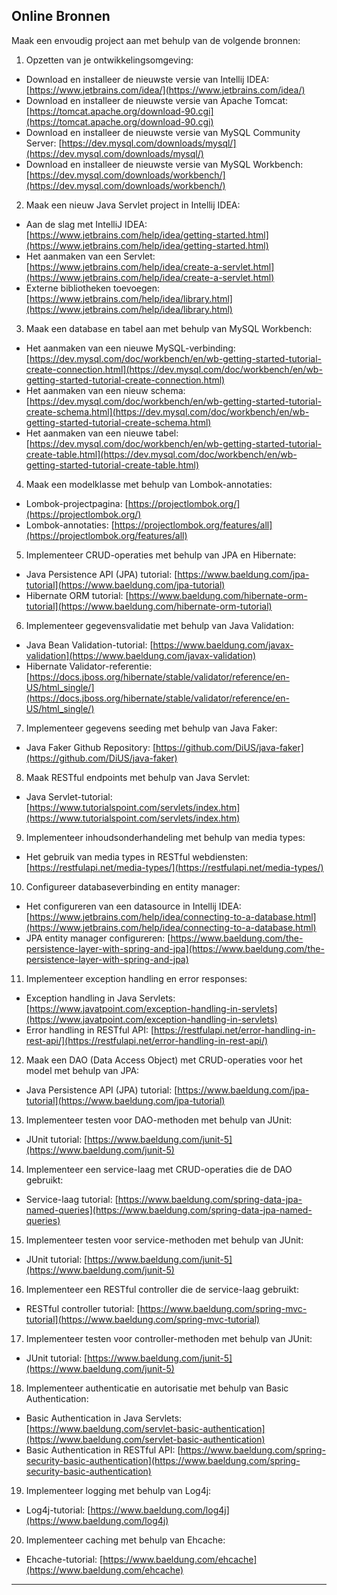 
## Online Bronnen

Maak een envoudig project aan met behulp van de volgende bronnen:

1.  Opzetten van je ontwikkelingsomgeving:

-   Download en installeer de nieuwste versie van Intellij IDEA: [https://www.jetbrains.com/idea/](https://www.jetbrains.com/idea/)
-   Download en installeer de nieuwste versie van Apache Tomcat: [https://tomcat.apache.org/download-90.cgi](https://tomcat.apache.org/download-90.cgi)
-   Download en installeer de nieuwste versie van MySQL Community Server: [https://dev.mysql.com/downloads/mysql/](https://dev.mysql.com/downloads/mysql/)
-   Download en installeer de nieuwste versie van MySQL Workbench: [https://dev.mysql.com/downloads/workbench/](https://dev.mysql.com/downloads/workbench/)

2.  Maak een nieuw Java Servlet project in Intellij IDEA:

-   Aan de slag met IntelliJ IDEA: [https://www.jetbrains.com/help/idea/getting-started.html](https://www.jetbrains.com/help/idea/getting-started.html)
-   Het aanmaken van een Servlet: [https://www.jetbrains.com/help/idea/create-a-servlet.html](https://www.jetbrains.com/help/idea/create-a-servlet.html)
-   Externe bibliotheken toevoegen: [https://www.jetbrains.com/help/idea/library.html](https://www.jetbrains.com/help/idea/library.html)

3.  Maak een database en tabel aan met behulp van MySQL Workbench:

-   Het aanmaken van een nieuwe MySQL-verbinding: [https://dev.mysql.com/doc/workbench/en/wb-getting-started-tutorial-create-connection.html](https://dev.mysql.com/doc/workbench/en/wb-getting-started-tutorial-create-connection.html)
-   Het aanmaken van een nieuw schema: [https://dev.mysql.com/doc/workbench/en/wb-getting-started-tutorial-create-schema.html](https://dev.mysql.com/doc/workbench/en/wb-getting-started-tutorial-create-schema.html)
-   Het aanmaken van een nieuwe tabel: [https://dev.mysql.com/doc/workbench/en/wb-getting-started-tutorial-create-table.html](https://dev.mysql.com/doc/workbench/en/wb-getting-started-tutorial-create-table.html)

4.  Maak een modelklasse met behulp van Lombok-annotaties:

-   Lombok-projectpagina: [https://projectlombok.org/](https://projectlombok.org/)
-   Lombok-annotaties: [https://projectlombok.org/features/all](https://projectlombok.org/features/all)

5.  Implementeer CRUD-operaties met behulp van JPA en Hibernate:

-   Java Persistence API (JPA) tutorial: [https://www.baeldung.com/jpa-tutorial](https://www.baeldung.com/jpa-tutorial)
-   Hibernate ORM tutorial: [https://www.baeldung.com/hibernate-orm-tutorial](https://www.baeldung.com/hibernate-orm-tutorial)

6.  Implementeer gegevensvalidatie met behulp van Java Validation:

-   Java Bean Validation-tutorial: [https://www.baeldung.com/javax-validation](https://www.baeldung.com/javax-validation)
-   Hibernate Validator-referentie: [https://docs.jboss.org/hibernate/stable/validator/reference/en-US/html_single/](https://docs.jboss.org/hibernate/stable/validator/reference/en-US/html_single/)

7.  Implementeer gegevens seeding met behulp van Java Faker:

-   Java Faker Github Repository: [https://github.com/DiUS/java-faker](https://github.com/DiUS/java-faker)

8.  Maak RESTful endpoints met behulp van Java Servlet:

-   Java Servlet-tutorial: [https://www.tutorialspoint.com/servlets/index.htm](https://www.tutorialspoint.com/servlets/index.htm)

9.  Implementeer inhoudsonderhandeling met behulp van media types:

-   Het gebruik van media types in RESTful webdiensten: [https://restfulapi.net/media-types/](https://restfulapi.net/media-types/)

10.  Configureer databaseverbinding en entity manager:

-   Het configureren van een datasource in Intellij IDEA: [https://www.jetbrains.com/help/idea/connecting-to-a-database.html](https://www.jetbrains.com/help/idea/connecting-to-a-database.html)
-   JPA entity manager configureren: [https://www.baeldung.com/the-persistence-layer-with-spring-and-jpa](https://www.baeldung.com/the-persistence-layer-with-spring-and-jpa)

11.  Implementeer exception handling en error responses:

-   Exception handling in Java Servlets: [https://www.javatpoint.com/exception-handling-in-servlets](https://www.javatpoint.com/exception-handling-in-servlets)
-   Error handling in RESTful API: [https://restfulapi.net/error-handling-in-rest-api/](https://restfulapi.net/error-handling-in-rest-api/)

12.  Maak een DAO (Data Access Object) met CRUD-operaties voor het model met behulp van JPA:

-   Java Persistence API (JPA) tutorial: [https://www.baeldung.com/jpa-tutorial](https://www.baeldung.com/jpa-tutorial)

13.  Implementeer testen voor DAO-methoden met behulp van JUnit:

-   JUnit tutorial: [https://www.baeldung.com/junit-5](https://www.baeldung.com/junit-5)

14.  Implementeer een service-laag met CRUD-operaties die de DAO gebruikt:

-   Service-laag tutorial: [https://www.baeldung.com/spring-data-jpa-named-queries](https://www.baeldung.com/spring-data-jpa-named-queries)

15.  Implementeer testen voor service-methoden met behulp van JUnit:

-   JUnit tutorial: [https://www.baeldung.com/junit-5](https://www.baeldung.com/junit-5)

16.  Implementeer een RESTful controller die de service-laag gebruikt:

-   RESTful controller tutorial: [https://www.baeldung.com/spring-mvc-tutorial](https://www.baeldung.com/spring-mvc-tutorial)

17.  Implementeer testen voor controller-methoden met behulp van JUnit:

-   JUnit tutorial: [https://www.baeldung.com/junit-5](https://www.baeldung.com/junit-5)

18.  Implementeer authenticatie en autorisatie met behulp van Basic Authentication:

-   Basic Authentication in Java Servlets: [https://www.baeldung.com/servlet-basic-authentication](https://www.baeldung.com/servlet-basic-authentication)
-   Basic Authentication in RESTful API: [https://www.baeldung.com/spring-security-basic-authentication](https://www.baeldung.com/spring-security-basic-authentication)

19.  Implementeer logging met behulp van Log4j:

-   Log4j-tutorial: [https://www.baeldung.com/log4j](https://www.baeldung.com/log4j)

20.  Implementeer caching met behulp van Ehcache:

-   Ehcache-tutorial: [https://www.baeldung.com/ehcache](https://www.baeldung.com/ehcache)

---

